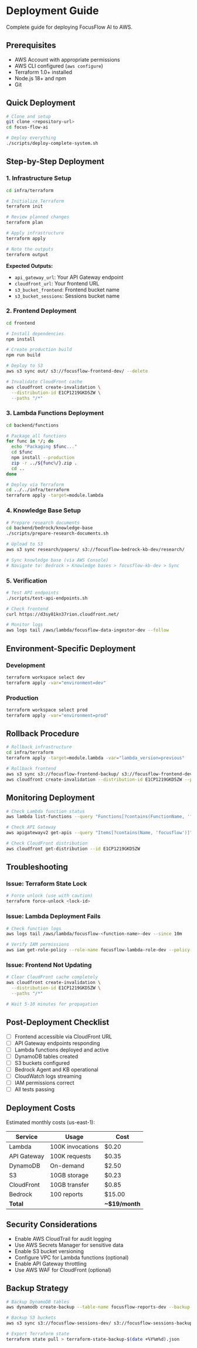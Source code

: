 # Deployment Guide

Complete guide for deploying FocusFlow AI to AWS.

## Prerequisites

- AWS Account with appropriate permissions
- AWS CLI configured (`aws configure`)
- Terraform 1.0+ installed
- Node.js 18+ and npm
- Git

## Quick Deployment

```bash
# Clone and setup
git clone <repository-url>
cd focus-flow-ai

# Deploy everything
./scripts/deploy-complete-system.sh
```

## Step-by-Step Deployment

### 1. Infrastructure Setup

```bash
cd infra/terraform

# Initialize Terraform
terraform init

# Review planned changes
terraform plan

# Apply infrastructure
terraform apply

# Note the outputs
terraform output
```

**Expected Outputs:**
- `api_gateway_url`: Your API Gateway endpoint
- `cloudfront_url`: Your frontend URL
- `s3_bucket_frontend`: Frontend bucket name
- `s3_bucket_sessions`: Sessions bucket name

### 2. Frontend Deployment

```bash
cd frontend

# Install dependencies
npm install

# Create production build
npm run build

# Deploy to S3
aws s3 sync out/ s3://focusflow-frontend-dev/ --delete

# Invalidate CloudFront cache
aws cloudfront create-invalidation \
  --distribution-id E1CP1219GKD5ZW \
  --paths "/*"
```

### 3. Lambda Functions Deployment

```bash
cd backend/functions

# Package all functions
for func in */; do
  echo "Packaging $func..."
  cd $func
  npm install --production
  zip -r ../${func%/}.zip .
  cd ..
done

# Deploy via Terraform
cd ../../infra/terraform
terraform apply -target=module.lambda
```

### 4. Knowledge Base Setup

```bash
# Prepare research documents
cd backend/bedrock/knowledge-base
./scripts/prepare-research-documents.sh

# Upload to S3
aws s3 sync research/papers/ s3://focusflow-bedrock-kb-dev/research/

# Sync knowledge base (via AWS Console)
# Navigate to: Bedrock > Knowledge bases > focusflow-kb-dev > Sync
```

### 5. Verification

```bash
# Test API endpoints
./scripts/test-api-endpoints.sh

# Check frontend
curl https://d3sy81kn37rion.cloudfront.net/

# Monitor logs
aws logs tail /aws/lambda/focusflow-data-ingestor-dev --follow
```

## Environment-Specific Deployment

### Development
```bash
terraform workspace select dev
terraform apply -var="environment=dev"
```

### Production
```bash
terraform workspace select prod
terraform apply -var="environment=prod"
```

## Rollback Procedure

```bash
# Rollback infrastructure
cd infra/terraform
terraform apply -target=module.lambda -var="lambda_version=previous"

# Rollback frontend
aws s3 sync s3://focusflow-frontend-backup/ s3://focusflow-frontend-dev/
aws cloudfront create-invalidation --distribution-id E1CP1219GKD5ZW --paths "/*"
```

## Monitoring Deployment

```bash
# Check Lambda function status
aws lambda list-functions --query "Functions[?contains(FunctionName, 'focusflow')].{Name:FunctionName, Status:State}"

# Check API Gateway
aws apigatewayv2 get-apis --query "Items[?contains(Name, 'focusflow')]"

# Check CloudFront distribution
aws cloudfront get-distribution --id E1CP1219GKD5ZW
```

## Troubleshooting

### Issue: Terraform State Lock
```bash
# Force unlock (use with caution)
terraform force-unlock <lock-id>
```

### Issue: Lambda Deployment Fails
```bash
# Check function logs
aws logs tail /aws/lambda/focusflow-<function-name>-dev --since 10m

# Verify IAM permissions
aws iam get-role-policy --role-name focusflow-lambda-role-dev --policy-name <policy-name>
```

### Issue: Frontend Not Updating
```bash
# Clear CloudFront cache completely
aws cloudfront create-invalidation \
  --distribution-id E1CP1219GKD5ZW \
  --paths "/*"

# Wait 5-10 minutes for propagation
```

## Post-Deployment Checklist

- [ ] Frontend accessible via CloudFront URL
- [ ] API Gateway endpoints responding
- [ ] Lambda functions deployed and active
- [ ] DynamoDB tables created
- [ ] S3 buckets configured
- [ ] Bedrock Agent and KB operational
- [ ] CloudWatch logs streaming
- [ ] IAM permissions correct
- [ ] All tests passing

## Deployment Costs

Estimated monthly costs (us-east-1):

| Service | Usage | Cost |
|---------|-------|------|
| Lambda | 100K invocations | $0.20 |
| API Gateway | 100K requests | $0.35 |
| DynamoDB | On-demand | $2.50 |
| S3 | 10GB storage | $0.23 |
| CloudFront | 10GB transfer | $0.85 |
| Bedrock | 100 reports | $15.00 |
| **Total** | | **~$19/month** |

## Security Considerations

- Enable AWS CloudTrail for audit logging
- Use AWS Secrets Manager for sensitive data
- Enable S3 bucket versioning
- Configure VPC for Lambda functions (optional)
- Enable API Gateway throttling
- Use AWS WAF for CloudFront (optional)

## Backup Strategy

```bash
# Backup DynamoDB tables
aws dynamodb create-backup --table-name focusflow-reports-dev --backup-name reports-backup-$(date +%Y%m%d)

# Backup S3 buckets
aws s3 sync s3://focusflow-sessions-dev/ s3://focusflow-sessions-backup/

# Export Terraform state
terraform state pull > terraform-state-backup-$(date +%Y%m%d).json
```
